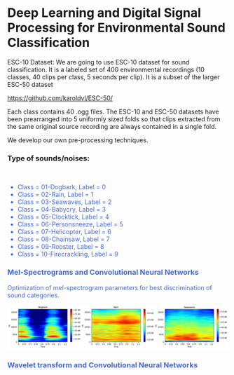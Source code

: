 # Deep Learning and Digital Signal Processing for Environmental Sound Classification

ESC-10 Dataset: We are going to use ESC-10 dataset for sound classification. It is a labeled set of 400 environmental recordings (10 classes, 40 clips per class, 5 seconds per clip). It is a subset of the larger ESC-50 dataset

https://github.com/karoldvl/ESC-50/

Each class contains 40 .ogg files. The ESC-10 and ESC-50 datasets have been prearranged into 5 uniformly sized folds so that clips extracted from the same original source recording are always contained in a single fold.

We develop our own pre-processing techniques. 

### Type of sounds/noises:  
<br>
<span style="color:#4169E1"> 
    
- Class = 01-Dogbark, Label = 0
- Class = 02-Rain, Label = 1
- Class = 03-Seawaves, Label = 2
- Class = 04-Babycry, Label = 3
- Class = 05-Clocktick, Label = 4
- Class = 06-Personsneeze, Label = 5
- Class = 07-Helicopter, Label = 6
- Class = 08-Chainsaw, Label = 7
- Class = 09-Rooster, Label = 8
- Class = 10-Firecrackling, Label = 9

### Mel-Spectrograms and Convolutional Neural Networks

Optimization of mel-spectrogram parameters for best discrimination of sound categories. 

<p align="center"> <img src="Mel-Spectrogram001.png" width="600"  /> </p> 

### Wavelet transform and Convolutional Neural Networks


